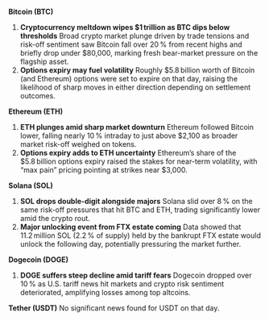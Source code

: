 **Bitcoin (BTC)**

1. **Cryptocurrency meltdown wipes $1 trillion as BTC dips below thresholds**
    Broad crypto market plunge driven by trade tensions and risk-off sentiment saw Bitcoin fall over 20 % from recent highs and briefly drop under $80,000, marking fresh bear-market pressure on the flagship asset.
2. **Options expiry may fuel volatility**
    Roughly $5.8 billion worth of Bitcoin (and Ethereum) options were set to expire on that day, raising the likelihood of sharp moves in either direction depending on settlement outcomes.

**Ethereum (ETH)**

1. **ETH plunges amid sharp market downturn**
    Ethereum followed Bitcoin lower, falling nearly 10 % intraday to just above $2,100 as broader market risk-off weighed on tokens.
2. **Options expiry adds to ETH uncertainty**
    Ethereum’s share of the $5.8 billion options expiry raised the stakes for near-term volatility, with “max pain” pricing pointing at strikes near $3,000.

**Solana (SOL)**

1. **SOL drops double-digit alongside majors**
    Solana slid over 8 % on the same risk-off pressures that hit BTC and ETH, trading significantly lower amid the crypto rout.
2. **Major unlocking event from FTX estate coming**
    Data showed that 11.2 million SOL (2.2 % of supply) held by the bankrupt FTX estate would unlock the following day, potentially pressuring the market further.

**Dogecoin (DOGE)**

1. **DOGE suffers steep decline amid tariff fears**
    Dogecoin dropped over 10 % as U.S. tariff news hit markets and crypto risk sentiment deteriorated, amplifying losses among top altcoins.

**Tether (USDT)**
 No significant news found for USDT on that day.